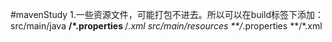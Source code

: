 #mavenStudy
1.一些资源文件，可能打包不进去。所以可以在build标签下添加：
    <resources>
        <!-- 如果不添加此节点mybatis的mapper.xml文件都会被漏掉。 -->
        <resource>
            <directory>src/main/java</directory>
            <includes>
                <include>**/*.properties</include>
                <include>**/*.xml</include>
            </includes>
        </resource>
        <resource>
            <directory>src/main/resources</directory>
            <includes>
                 <include>**/*.properties</include>
                 <include>**/*.xml</include>
            </includes>
        </resource>
    </resources>
    